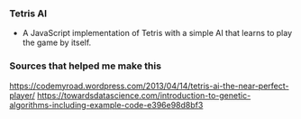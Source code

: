 ### Tetris AI

- A JavaScript implementation of Tetris with a simple AI that learns to play the game by itself.

### Sources that helped me make this
https://codemyroad.wordpress.com/2013/04/14/tetris-ai-the-near-perfect-player/
https://towardsdatascience.com/introduction-to-genetic-algorithms-including-example-code-e396e98d8bf3
